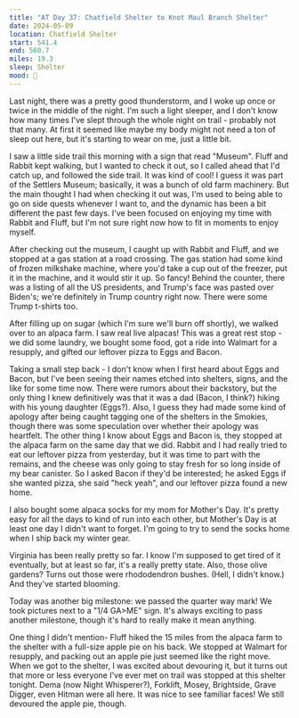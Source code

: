 ```yaml
---
title: "AT Day 37: Chatfield Shelter to Knot Maul Branch Shelter"
date: 2024-05-09
location: Chatfield Shelter
start: 541.4
end: 560.7
miles: 19.3
sleep: Shelter
mood: 🙂
---
```

Last night, there was a pretty good thunderstorm, and I woke up once or twice in the middle of the night. I'm such a light sleeper, and I don't know how many times I've slept through the whole night on trail - probably not that many. At first it seemed like maybe my body might not need a ton of sleep out here, but it's starting to wear on me, just a little bit.

I saw a little side trail this morning with a sign that read "Museum". Fluff and Rabbit kept walking, but I wanted to check it out, so I called ahead that I'd catch up, and followed the side trail. It was kind of cool! I guess it was part of the Settlers Museum; basically, it was a bunch of old farm machinery. But the main thought I had when checking it out was, I'm used to being able to go on side quests whenever I want to, and the dynamic has been a bit different the past few days. I've been focused on enjoying my time with Rabbit and Fluff, but I'm not sure right now how to fit in moments to enjoy myself.

After checking out the museum, I caught up with Rabbit and Fluff, and we stopped at a gas station at a road crossing. The gas station had some kind of frozen milkshake machine, where you'd take a cup out of the freezer, put it in the machine, and it would stir it up. So fancy! Behind the counter, there was a listing of all the US presidents, and Trump's face was pasted over Biden's; we're definitely in Trump country right now. There were some Trump t-shirts too.

After filling up on sugar (which I'm sure we'll burn off shortly), we walked over to an alpaca farm. I saw real live alpacas! This was a great rest stop - we did some laundry, we bought some food, got a ride into Walmart for a resupply, and gifted our leftover pizza to Eggs and Bacon.

Taking a small step back - I don't know when I first heard about Eggs and Bacon, but I've been seeing their names etched into shelters, signs, and the like for some time now. There were rumors about their backstory, but the only thing I knew definitively was that it was a dad (Bacon, I think?) hiking with his young daughter (Eggs?). Also, I guess they had made some kind of apology after being caught tagging one of the shelters in the Smokies, though there was some speculation over whether their apology was heartfelt. The other thing I know about Eggs and Bacon is, they stopped at the alpaca farm on the same day that we did. Rabbit and I had really tried to eat our leftover pizza from yesterday, but it was time to part with the remains, and the cheese was only going to stay fresh for so long inside of my bear canister. So I asked Bacon if they'd be interested; he asked Eggs if she wanted pizza, she said "heck yeah", and our leftover pizza found a new home.

I also bought some alpaca socks for my mom for Mother's Day. It's pretty easy for all the days to kind of run into each other, but Mother's Day is at least one day I didn't want to forget. I'm going to try to send the socks home when I ship back my winter gear.

Virginia has been really pretty so far. I know I'm supposed to get tired of it eventually, but at least so far, it's a really pretty state. Also, those olive gardens? Turns out those were rhododendron bushes. (Hell, I didn't know.) And they've started blooming.

Today was another big milestone: we passed the quarter way mark! We took pictures next to a "1/4 GA>ME" sign. It's always exciting to pass another milestone, though it's hard to really make it mean anything.

One thing I didn't mention- Fluff hiked the 15 miles from the alpaca farm to the shelter with a full-size apple pie on his back. We stopped at Walmart for resupply, and packing out an apple pie just seemed like the right move. When we got to the shelter, I was excited about devouring it, but it turns out that more or less everyone I've ever met on trail was stopped at this shelter tonight. Dema (now Night Whisperer?), Forklift, Mosey, Brightside, Grave Digger, even Hitman were all here. It was nice to see familiar faces! We still devoured the apple pie, though.
